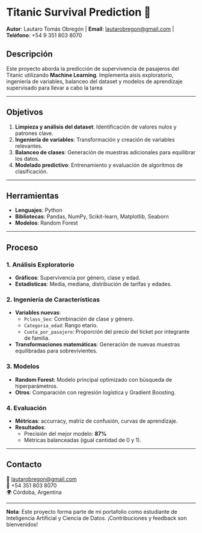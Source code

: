 # Titanic Survival Prediction 🚢

**Autor**: Lautaro Tomás Obregón | **Email**: [lautarobregon@gmail.com](lautarobregon@gmail.com) | **Teléfono**: +54 9 351 803 8070  
## Descripción  
Este proyecto aborda la predicción de supervivencia de pasajeros del Titanic utilizando **Machine Learning**. Implementa aisis exploratorio, ingeniería de variables, balanceo del dataset y modelos de aprendizaje supervisado para llevar a cabo la tarea  

---

## Objetivos  
1. **Limpieza y análisis del dataset**: Identificación de valores nulos y patrones clave.  
2. **Ingeniería de variables**: Transformación y creación de variables relevantes.  
3. **Balanceo de clases**: Generación de muestras adicionales para equilibrar los datos.  
4. **Modelado predictivo**: Entrenamiento y evaluación de algoritmos de clasificación.  

---

## Herramientas  
- **Lenguajes**: Python  
- **Bibliotecas**: Pandas, NumPy, Scikit-learn, Matplotlib, Seaborn  
- **Modelos**: Random Forest

---

## Proceso  

### 1. Análisis Exploratorio  
- **Gráficos**: Supervivencia por género, clase y edad.  
- **Estadísticas**: Media, mediana, distribución de tarifas y edades.  

### 2. Ingeniería de Características  
- **Variables nuevas**:  
  - `Pclass_Sex`: Combinación de clase y género.  
  - `Categoria_edad`: Rango etario.  
  - `Cuota_por_pasajero`: Proporción del precio del ticket por integrante de familia.  
- **Transformaciones matemáticas**: Generación de nuevas muestras equilibradas para sobrevivientes.  

### 3. Modelos  
- **Random Forest**: Modelo principal optimizado con búsqueda de hiperparámetros.  
- **Otros**: Comparación con regresión logística y Gradient Boosting.  

### 4. Evaluación  
- **Métricas**: accurracy, matriz de confusión, curvas de aprendizaje.  
- **Resultados**:  
  - Precisión del mejor modelo: **87%**  
  - Métricas balanceadas (igual cantidad de 0 y 1).  

---

## Contacto  

📧 [lautarobregon@gmail.com](mailto:lautarobregon@gmail.com)  
📱 +54 351 803 8070  
🌍 Córdoba, Argentina  

---

**Nota**: Este proyecto forma parte de mi portafolio como estudiante de Inteligencia Artificial y Ciencia de Datos. ¡Contribuciones y feedback son bienvenidos!  
